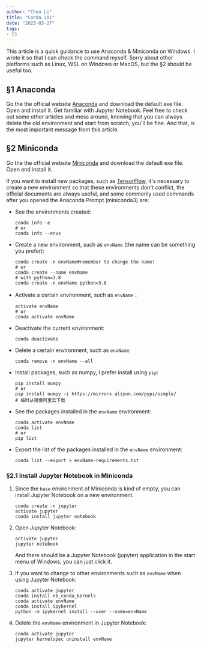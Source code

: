 ```yaml
---
author: "Chen Li"
title: "Conda 101"
date: "2023-03-27"
tags: 
- CS
---
```


This article is a quick guidance to use Anaconda & Miniconda on Windows. I wrote it so that I can check the command myself. Sorry about other platforms such as Linux, WSL on Windows or MacOS, but the §2 should be useful too.

## §1 Anaconda

Go the the official website [Anaconda](https://www.anaconda.com/) and download the default exe file. Open and install it. Get familiar with Jupyter Notebook. Feel free to check out some other articles and mess around, knowing that you can always delete the old environment and start from scratch, you'll be fine. And that, is the most important message from this article.

## §2 Miniconda

Go the the official website [Miniconda](https://docs.conda.io/en/latest/miniconda.html) and download the default exe file. Open and install it.

If you want to install new packages, such as [TensorFlow](https://docs.anaconda.com/anaconda/user-guide/tasks/tensorflow/), it's necessary to create a new environment so that these environments don't conflict, the official documents are always useful, and some commonly used commands after you opened the Anaconda Prompt (miniconda3) are:

- See the environments created:

    ```prompt
    conda info -e
    # or
    conda info --envs
    ```

- Create a new environment, such as `envName` (the name can be something you prefer):

    ```prompt
    conda create -n envName#remember to change the name!
    # or
    conda create --name envName
    # with python=3.8
    conda create -n envName python=3.8
    ```

- Activate a certain environment, such as `envName`：

	```prompt
    activate envName
    # or
    conda activate envName
    ```

- Deactivate the current environment:

	```prompt
    conda deactivate
    ```

- Delete a certain environment, such as `envName`:

	```prompt
    conda remove -n envName --all
    ```

- Install packages, such as numpy, I prefer install using `pip`:

	```prompt
    pip install numpy
    # or
    pip install numpy -i https://mirrors.aliyun.com/pypi/simple/
    # 临时从镜像阿里云下载
    ```

- See the packages installed in the `envName` environment:

	```prompt
    conda activate envName
    conda list
    # or
    pip list
    ```

- Export the list of the packages installed in the `envName` environment:

	```prompt
    conda list --export > envName-requirements.txt
    ```

### §2.1 Install Jupyter Notebook in Miniconda

1. Since the `base` environment of Miniconda is kind of empty, you can install Jupyter Notebook on a new environment.

	```prompt
    conda create -n jupyter
    activate jupyter
    conda install jupyter notebook
    ```

2. Open Jupyter Notebook:

	```prompt
    activate jupyter
    jupyter notebook
    ```

	And there should be a Jupyter Notebook (jupyter) application in the start menu of Windows, you can just click it.

3. If you want to change to other environments such as `envName` when using Jupyter Notebook:

	```prompt
    conda activate jupyter
    conda install nb_conda_kernels
    conda activate envName
    conda install ipykernel
    python -m ipykernel install --user --name=envName
    ```

4. Delete the `envName` environment in Jupyter Notebook:

	```prompt
    conda activate jupyter
    jupyter kernelspec uninstall envName
    ```